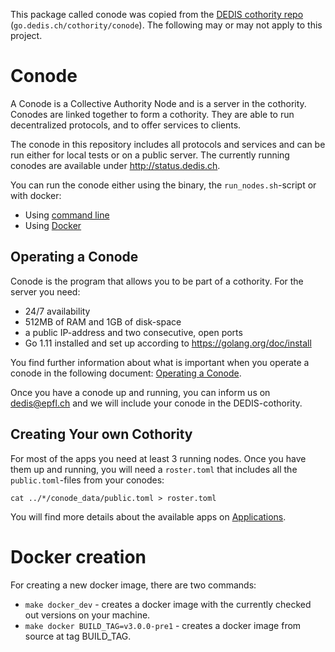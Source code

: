 This package called conode was copied from the
[DEDIS cothority repo](https://github.com/dedis/cothority/tree/master/conode)
(`go.dedis.ch/cothority/conode`). The following may or may not apply to this
project.

# Conode

A Conode is a Collective Authority Node and is a server in the cothority.
Conodes are linked together to form a cothority. They are able to run
decentralized protocols, and to offer services to clients.

The conode in this repository includes all protocols and services and can
be run either for local tests or on a public server. The currently running
conodes are available under http://status.dedis.ch.

You can run the conode either using the binary, the `run_nodes.sh`-script
or with docker:

- Using [command line](CLI.md)
- Using [Docker](Docker.md)

## Operating a Conode

Conode is the program that allows you to be part of a cothority. For the server you need:

- 24/7 availability
- 512MB of RAM and 1GB of disk-space
- a public IP-address and two consecutive, open ports
- Go 1.11 installed and set up according to https://golang.org/doc/install

You find further information about what is important when you operate a conode
in the following document: [Operating a Conode](Operating.md).

Once you have a conode up and running, you can inform us on dedis@epfl.ch and
we will include your conode in the DEDIS-cothority.

## Creating Your own Cothority

For most of the apps you need at least 3 running nodes. Once you have them up
and running, you will need a `roster.toml` that includes all the
`public.toml`-files from your conodes:

```
cat ../*/conode_data/public.toml > roster.toml
```

You will find more details about the available apps on
[Applications](https://github.com/dedis/cothority/tree/master/doc/Applications.md).

# Docker creation

For creating a new docker image, there are two commands:

* `make docker_dev` - creates a docker image with the currently checked out versions
on your machine.
* `make docker BUILD_TAG=v3.0.0-pre1` - creates a docker image from source at tag
BUILD_TAG.
